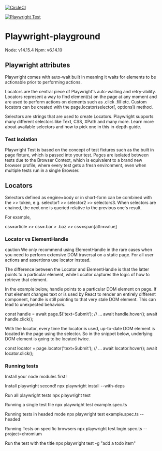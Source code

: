 [![CircleCI](https://dl.circleci.com/status-badge/img/gh/MichelLalmohamed/CI-CD-Workshop-Playwright/tree/main.svg?style=svg)](https://dl.circleci.com/status-badge/redirect/gh/MichelLalmohamed/CI-CD-Workshop-Playwright/tree/main)

[![Playwright Test](https://github.com/MichelLalmohamed/CI-CD-Workshop-Playwright/actions/workflows/node.js.yml/badge.svg)](https://github.com/MichelLalmohamed/CI-CD-Workshop-Playwright/actions/workflows/node.js.yml)

# Playwright-playground

Node: v14.15.4
Npm: v6.14.10

## Playwright attributes
Playwright comes with auto-wait built in meaning it waits for elements to be actionable prior to performing actions.

Locators are the central piece of Playwright's auto-waiting and retry-ability. Locators represent a way to find element(s) on the page at any moment and are used to perform actions on elements such as .click .fill etc. Custom locators can be created with the page.locator(selector[, options]) method. 

Selectors are strings that are used to create Locators. Playwright supports many different selectors like Text, CSS, XPath and many more. Learn more about available selectors and how to pick one in this in-depth guide.

### Test Isolation
Playwright Test is based on the concept of test fixtures such as the built in page fixture, which is passed into your test. Pages are isolated between tests due to the Browser Context, which is equivalent to a brand new browser profile, where every test gets a fresh environment, even when multiple tests run in a single Browser.

## Locators
Selectors defined as engine=body or in short-form can be combined with the >> token, e.g. selector1 >> selector2 >> selectors3. When selectors are chained, the next one is queried relative to the previous one's result.

For example,

css=article >> css=.bar > .baz >> css=span[attr=value]

### Locator vs ElementHandle
caution
We only recommend using ElementHandle in the rare cases when you need to perform extensive DOM traversal on a static page. For all user actions and assertions use locator instead.

The difference between the Locator and ElementHandle is that the latter points to a particular element, while Locator captures the logic of how to retrieve that element.

In the example below, handle points to a particular DOM element on page. If that element changes text or is used by React to render an entirely different component, handle is still pointing to that very stale DOM element. This can lead to unexpected behaviors.

const handle = await page.$('text=Submit');
// ...
await handle.hover();
await handle.click();

With the locator, every time the locator is used, up-to-date DOM element is located in the page using the selector. So in the snippet below, underlying DOM element is going to be located twice.

const locator = page.locator('text=Submit');
// ...
await locator.hover();
await locator.click();

### Running tests
Install your node modules first!

Install playwright second!
npx playwright install --with-deps

Run all playwright tests
npx playwright test

Running a single test file
npx playwright test example.spec.ts

Running tests in headed mode
npx playwright test example.spec.ts --headed

Running Tests on specific browsers
npx playwright test login.spec.ts --project=chromium

Run the test with the title
npx playwright test -g "add a todo item"
